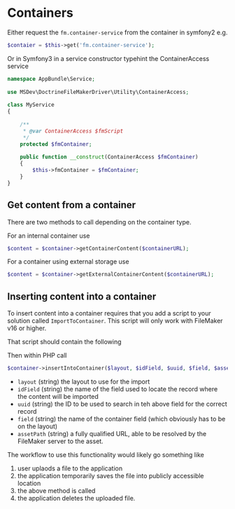 # Containers #

Either request the `fm.container-service` from the container in symfony2 e.g.

```php
$contaier = $this->get('fm.container-service');
```
    
Or in Symfony3 in a service constructor typehint the ContainerAccess service
    
```php
namespace AppBundle\Service;
        
use MSDev\DoctrineFileMakerDriver\Utility\ContainerAccess;
        
class MyService
{
        
    /**
     * @var ContainerAccess $fmScript
     */
    protected $fmContainer;
        
    public function __construct(ContainerAccess $fmContainer)
    {
        $this->fmContainer = $fmContainer;
    }   
}
```
        
## Get content from a container ##
        
There are two methods to call depending on the container type. 
        
For an internal container use
        
```php
$content = $container->getContainerContent($containerURL);
```
        
For a container using external storage use
        
```php
$content = $container->getExternalContainerContent($containerURL);
```
                
## Inserting content into a container ##
                
To insert content into a container requires that you add a script to your solution called `ImportToContainer`. This script will only work with FileMaker v16 or higher.
 
That script should contain the following
                               
Then within PHP call
```php
$container->insertIntoContainer($layout, $idField, $uuid, $field, $assetPath);
``` 

 - `layout` (string) the layout to use for the import
 - `idField` (string) the name of the field used to locate the record where the content will be imported
 - `uuid` (string) the ID to be used to search in teh above field for the correct record
 - `field` (string) the name of the container field (which obviously has to be on the layout)
 - `assetPath` (string) a fully qualified URL, able to be resolved by the FileMaker server to the asset.
  
The workflow to use this functionality would likely go something like
1. user uplaods a file to the application
2. the application temporarily saves the file into publicly accessible location
3. the above method is called
4. the application deletes the uploaded file.